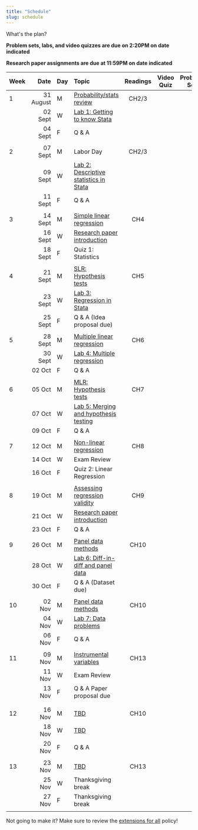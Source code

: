 ```yaml
---
title: "Schedule"
slug: schedule
---
```

What's the plan?
<!--
- [**Topic**](/content/) Linked topics take you to the content or lab for that day's session. 
- [**Problem Sets**](/assignment/) (<i class="fas fa-pencil-alt"></i>): Link to problem sets. Usually due at the end of the week, so we can work through any questions in class. 
- [**Lab**](/assignment/) (<i class="fas fa-laptop-code"></i>): Link to labs. Usually due Monday after we do the in-class lab demonstration.
- [**Research Paper**](/assignment/) (<i class="fas fa-dragon"></i>): Click to find info for the corresponding assignment
-->

**Problem sets, labs, and video quizzes are due on 2:20PM on date indicated** 

**Research paper assignments are due at 11:59PM on date indicated** 


|Week|Date| Day|Topic|Readings|Video Quiz| Problem Set|Lab|Paper| 
| :------------- | ----------: | :------------- | :------------- | :----------: | :-------------:|:-------------: | :-------------: | :----------: |
| 1 | 31 August | M | [Probability/stats review](/content/01-content/) | CH2/3 |[<i class="fas fa-tv"></i>](https://bb.uvm.edu) | | |
|  | 02 Sept | W | [Lab 1: Getting to know Stata](/assignment/01-lab) |  | | | ||
|  | 04 Sept | F | Q \& A |  | | | ||
| ||||  | | | ||
| 2 | 07 Sept | M | Labor Day | CH2/3 | | | ||
|  | 09 Sept | W | [Lab 2: Descriptive statistics in Stata](/assignment/02-lab) | | | |[<i class="fas fa-laptop-code"></i>](/assignment/01-lab)  | |
|  | 11 Sept | F | Q \& A ||  |[<i class="fas fa-pencil-alt"></i>](/assignment/01-ps) | | |
| ||||  | | | |
| 3 | 14 Sept | M | [Simple linear regression](/content/02-content/) | CH4| [<i class="fas fa-tv"></i>](https://bb.uvm.edu)||[<i class="fas fa-laptop-code"></i>](/assignment/01-lab) |  |
|  | 16 Sept | W | [<i class="fas fa-dragon"></i> Research paper introduction](/assignment/01-researchpaper) |  || | | |
|  | 18 Sept | F |Quiz 1: Statistics |  | | [<i class="fas fa-pencil-alt"></i>](/assignment/02-ps)| ||
| ||||  | | | ||
| 4 | 21 Sept | M | [SLR: Hypothesis tests](/content/03-content) | CH5| [<i class="fas fa-tv"></i>](https://bb.uvm.edu)|| | |
|  | 23 Sept | W | [Lab 3: Regression in Stata](/assignment/03-lab) |  | || | |
|  | 25 Sept | F | Q \& A (Idea proposal due) |  || | |[<i class="fas fa-dragon"></i>](/assignment/02-researchpaper) |
| ||||  | | | ||
| 5 | 28 Sept | M | [Multiple linear regression](/content/04-content/) | CH6| [<i class="fas fa-tv"></i>](https://bb.uvm.edu)||[<i class="fas fa-laptop-code"></i>](/assignment/03-lab) |  |
|  | 30 Sept | W | [Lab 4: Multiple regression](/assignment/04-lab) |  || | | |
|  | 02 Oct | F |Q \& A|  | | [<i class="fas fa-pencil-alt"></i>](/assignment/03-ps)| ||
| ||||  | | | ||
| 6 | 05 Oct | M | [MLR: Hypothesis tests](/content/05-content) | CH7| [<i class="fas fa-tv"></i>](https://bb.uvm.edu)|| |[<i class="fas fa-laptop-code"></i>](/assignment/04-lab) |
|  | 07 Oct | W | [Lab 5: Merging and hypothesis testing](/assignment/05-lab) |  | || | |
|  | 09 Oct | F | Q \& A |  |[<i class="fas fa-pencil-alt"></i>](/assignment/04-ps)| | ||
| ||||  | | | ||
| 7 | 12 Oct | M | [Non-linear regression](/content/06-content) | CH8| [<i class="fas fa-tv"></i>](https://bb.uvm.edu)|| |[<i class="fas fa-laptop-code"></i>](/assignment/05-lab) |
|  | 14 Oct | W | Exam Review |  | || | |
|  | 16 Oct | F | Quiz 2: Linear Regression |  || | | |
| ||||  | | | |
| 8 | 19 Oct | M | [Assessing regression validity](/content/07-content/) | CH9| [<i class="fas fa-tv"></i>](https://bb.uvm.edu)|| |  |
|  | 21 Oct | W | [<i class="fas fa-dragon"></i> Research paper introduction](/assignment/01-researchpaper) |  || | | |
|  | 23 Oct | F |Q \& A|  | | [<i class="fas fa-pencil-alt"></i>](/assignment/05-ps)| ||
| ||||  | | | ||
| 9 | 26 Oct | M | [Panel data methods](/content/08-content) | CH10| [<i class="fas fa-tv"></i>](https://bb.uvm.edu)|| | |
|  | 28 Oct | W | [Lab 6: Diff-in-diff and panel data](/assignment/06-lab) |  | || | |
|  | 30 Oct | F | Q \& A (Dataset due) |  || | |[<i class="fas fa-dragon"></i>](/assignment/03-researchpaper) |
| ||||  | | | ||
| 10 | 02 Nov | M | [Panel data methods](/content/09-content) | CH10| [<i class="fas fa-tv"></i>](https://bb.uvm.edu)|| |[<i class="fas fa-laptop-code"></i>](/assignment/06-lab) |
|  | 04 Nov | W | [Lab 7: Data problems](/assignment/07-lab) |  | || | |
|  | 06 Nov | F | Q \& A |  |[<i class="fas fa-pencil-alt"></i>](/assignment/06-ps)| | ||
| ||||  | | | ||
| 11 | 09 Nov | M | [Instrumental variables](/content/06-content) | CH13| [<i class="fas fa-tv"></i>](https://bb.uvm.edu)|| |[<i class="fas fa-laptop-code"></i>](/assignment/07-lab) |
|  | 11 Nov | W | Exam Review |  | || | |
|  | 13 Nov | F | Q \& A Paper proposal due  |  || | |[<i class="fas fa-dragon"></i>](/assignment/04-researchpaper) |
| ||||  | | | |
| ||||  | | | ||
| 12 | 16 Nov | M | [TBD](/content/09-content) | CH10| [<i class="fas fa-tv"></i>](https://bb.uvm.edu)|| |[<i class="fas fa-laptop-code"></i>](/assignment/06-lab) |
|  | 18 Nov | W | [TBD](/assignment/07-lab) |  | || | |
|  | 20 Nov | F | Q \& A |  |[<i class="fas fa-pencil-alt"></i>](/assignment/06-ps)| | ||
| ||||  | | | ||
| 13 | 23 Nov | M | [TBD](/content/06-content) | CH13| [<i class="fas fa-tv"></i>](https://bb.uvm.edu)|| |[<i class="fas fa-laptop-code"></i>](/assignment/07-lab) |
|  | 25 Nov | W | Thanksgiving break |  | || | |
|  | 27 Nov | F | Thanksgiving break  |  || | ||
| ||||  | | | |

Not going to make it? Make sure to review the [extensions for all](/syllabus/#deadlines-and-extensions) policy!
